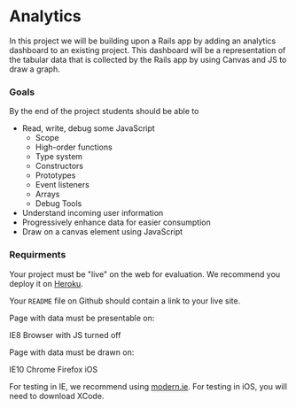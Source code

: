 # Analytics

In this project we will be building upon a Rails app by adding an
analytics dashboard to an existing project. This dashboard will be a
representation of the tabular data that is collected by the Rails app by
using Canvas and JS to draw a graph.

### Goals

By the end of the project students should be able to

- Read, write, debug some JavaScript
  - Scope
  - High-order functions
  - Type system
  - Constructors
  - Prototypes
  - Event listeners
  - Arrays
  - Debug Tools
- Understand incoming user information
- Progressively enhance data for easier consumption
- Draw on a canvas element using JavaScript


### Requirments

Your project must be "live" on the web for evaluation. We recommend you deploy it on [Heroku](http://Heroku.com).

Your `README` file on Github should contain a link to your live site.

Page with data must be presentable on:

IE8
Browser with JS turned off

Page with data must be drawn on:

IE10
Chrome
Firefox
iOS

For testing in IE, we recommend using [modern.ie](http://www.modern.ie/).
For testing in iOS, you will need to download XCode.
